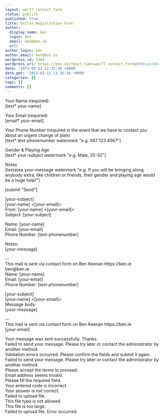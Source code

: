 ```yaml
---
layout: wpcf7_contact_form
status: publish
published: true
title: Extras Registration Form
author:
  display_name: ben
  login: ben
  email: ben@ben.ie
  url: ''
author_login: ben
author_email: ben@ben.ie
wordpress_id: 3364
wordpress_url: https://ben.ie/?post_type=wpcf7_contact_form&#038;p=3364
date: '2013-02-12 11:35:36 +0000'
date_gmt: '2013-02-12 11:35:36 +0000'
categories: []
tags: []
comments: []
---
```

<p>Your Name (required)<br />
    [text* your-name] </p>
<p>Your Email (required)<br />
    [email* your-email] </p>
<p>Your Phone Number (required in the event that we have to contact you about an urgent change of plan)<br />
[text* text-phonenumber watermark "e.g. 087 123 4567"] </p>
<p>Gender & Playing Age<br />
    [text* your-subject watermark "e.g. Male, 25-32"] </p>
<p>Notes<br />
    [textarea your-message watermark "e.g. If you will be bringing along anybody extra, like children or friends, their gender and playing age would be a huge help!"] </p>
<p>[submit "Send"]</p>
<p>[your-subject]<br />
[your-name] <[your-email]><br />
From: [your-name] <[your-email]><br />
Subject: [your-subject]</p>
<p>Name: [your-name]<br />
Email: [your-email]<br />
Phone Number: [text-phonenumber]</p>
<p>Notes:<br />
[your-message]</p>
<p>--<br />
This mail is sent via contact form on Ben Keenan https://ben.ie<br />
ben@ben.ie<br />
Name: [your-name]<br />
Email: [your-email]<br />
Phone Number: [text-phonenumber]</p>
<p>[your-subject]<br />
[your-name] <[your-email]><br />
Message body:<br />
[your-message]</p>
<p>--<br />
This mail is sent via contact form on Ben Keenan https://ben.ie<br />
[your-email]</p>
<p>Your message was sent successfully. Thanks.<br />
Failed to send your message. Please try later or contact the administrator by another method.<br />
Validation errors occurred. Please confirm the fields and submit it again.<br />
Failed to send your message. Please try later or contact the administrator by another method.<br />
Please accept the terms to proceed.<br />
Email address seems invalid.<br />
Please fill the required field.<br />
Your entered code is incorrect.<br />
Your answer is not correct.<br />
Failed to upload file.<br />
This file type is not allowed.<br />
This file is too large.<br />
Failed to upload file. Error occurred.</p>
